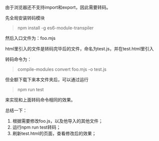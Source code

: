 由于浏览器还不支持import和export，因此需要转码。

先全局安装转码模块

>npm install -g es6-module-transpiler

然后入口文件为：foo.mjs

html里引入的文件是转码完毕后的文件，命名为test.js，并在test.html里引入

转码命令为：

> compile-modules convert foo.mjs -o test.js

但全额下载下来本文件夹后，可以通过运行

> npm run test

来实现和上面转码命令相同的效果。

总结一下：

1. 根据需要修改foo.js，以及他导入的其他文件；
2. 运行npm run test转码；
3. 刷新test.html的页面，查看修改后的效果；